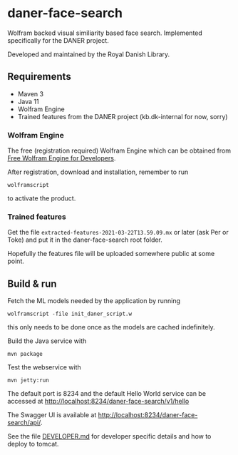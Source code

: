 # daner-face-search

Wolfram backed visual similiarity based face search. Implemented specifically for the DANER project.

Developed and maintained by the Royal Danish Library.

## Requirements

* Maven 3                                  
* Java 11
* Wolfram Engine
* Trained features from the DANER project (kb.dk-internal for now, sorry)

### Wolfram Engine  

The free (registration required) Wolfram Engine which can be obtained from [Free Wolfram Engine for Developers](https://www.wolfram.com/engine/).

After registration, download and installation, remember to run
```
wolframscript
```
to activate the product.

### Trained features

Get the file `extracted-features-2021-03-22T13.59.09.mx` or later (ask Per or Toke) and put it in the daner-face-search
root folder.

Hopefully the features file will be uploaded  somewhere public at some point.

## Build & run

Fetch the ML models needed by the application by running
```
wolframscript -file init_daner_script.w
```
this only needs to be done once as the models are cached indefinitely.



Build the Java service with
``` 
mvn package
```

Test the webservice with
```
mvn jetty:run
```

The default port is 8234 and the default Hello World service can be accessed at
<http://localhost:8234/daner-face-search/v1/hello>

The Swagger UI is available at <http://localhost:8234/daner-face-search/api/>. 

See the file [DEVELOPER.md](DEVELOPER.md) for developer specific details and how to deploy to tomcat.

